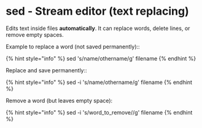 # sed - Stream editor (text replacing)

Edits text inside files **automatically**. It can replace words, delete lines, or remove empty spaces.

Example to replace a word (not saved permanently)::

{% hint style="info" %}
sed 's/name/othername/g' filename
{% endhint %}

Replace and save permanently::

{% hint style="info" %}
sed -i 's/name/othername/g' filename
{% endhint %}

Remove a word (but leaves empty space):

{% hint style="info" %}
sed -i 's/word\_to\_remove//g' filename
{% endhint %}

